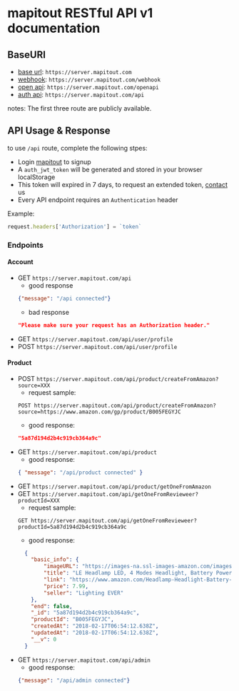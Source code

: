 # mapitout RESTful API v1 documentation

## BaseURI

- [base url][base url]:   `https://server.mapitout.com`
- [webhook][webhook]:     `https://server.mapitout.com/webhook`
- [open api][open api]:   `https://server.mapitout.com/openapi`
- [auth api][auth api]:   `https://server.mapitout.com/api`

notes: The first three route are publicly available.

[base url]: https://server.mapitout.com/
[webhook]: https://server.mapitout.com/webhook/
[open api]: https://server.mapitout.com/openapi/
[auth api]: https://server.mapitout.com/api/

## API Usage & Response

to use `/api` route, complete the following stpes:

- Login [mapitout](https://mapitout.com/#signin) to signup
- A `auth_jwt_token` will be generated and stored in your browser localStorage
- This token will expired in 7 days, to request an extended token, [contact]((team@mapitout.com)) us
- Every API endpoint requires an `Authentication` header

Example:

```javascript
request.headers['Authorization'] = `token`
```

### Endpoints

#### Account

- GET `https://server.mapitout.com/api`
  - good response
  ```json
  {"message": "/api connected"}
  ```
  - bad response
  ```json
  "Please make sure your request has an Authorization header."
  ```
- GET `https://server.mapitout.com/api/user/profile`
- POST `https://server.mapitout.com/api/user/profile`

#### Product

- POST `https://server.mapitout.com/api/product/createFromAmazon?source=XXX`
  - request sample:
  ```terminal
  POST https://server.mapitout.com/api/product/createFromAmazon?source=https://www.amazon.com/gp/product/B005FEGYJC
  ```
  - good response:
  ```json
  "5a87d194d2b4c919cb364a9c"
  ```
- GET `https://server.mapitout.com/api/product`
  - good response:
  ```json
  { "message": "/api/product connected" }
  ```
- GET `https://server.mapitout.com/api/product/getOneFromAmazon`
- GET `https://server.mapitout.com/api/getOneFromRevieweer?productId=XXX`
  - request sample:
  ```terminal
  GET https://server.mapitout.com/api/getOneFromRevieweer?productId=5a87d194d2b4c919cb364a9c
  ```
  - good response:
  ```json
    {
      "basic_info": {
          "imageURL": "https://images-na.ssl-images-amazon.com/images/I/51QkQmoDrUL._AC_US218_.jpg",
          "title": "LE Headlamp LED, 4 Modes Headlight, Battery Powered Helmet Light for Camping, Running, Hiking and Reading, 3 AAA Batteries Included",
          "link": "https://www.amazon.com/Headlamp-Headlight-Battery-Batteries-Included/dp/B005FEGYJC/ref=sr_1_1/134-0081924-2614903?ie=UTF8&qid=1518850452&sr=8-1&keywords=B005FEGYJC",
          "price": 7.99,
          "seller": "Lighting EVER"
      },
      "end": false,
      "_id": "5a87d194d2b4c919cb364a9c",
      "productId": "B005FEGYJC",
      "createdAt": "2018-02-17T06:54:12.638Z",
      "updatedAt": "2018-02-17T06:54:12.638Z",
      "__v": 0
    }
  ```
- GET `https://server.mapitout.com/api/admin`
  - good response:
  ```json
  {"message": "/api/admin connected"}
  ```
